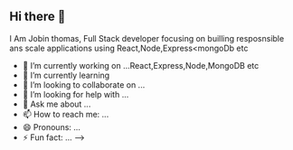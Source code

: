 ## Hi there 👋

I Am Jobin thomas, Full Stack developer focusing on builling resposnsible ans scale applications using React,Node,Express<mongoDb etc


- 🔭 I’m currently working on ...React,Express,Node,MongoDB etc
- 🌱 I’m currently learning 
- 👯 I’m looking to collaborate on ...
- 🤔 I’m looking for help with ...
- 💬 Ask me about ...
- 📫 How to reach me: ...
- 😄 Pronouns: ...
- ⚡ Fun fact: ...
-->
